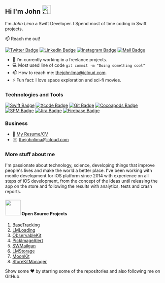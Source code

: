 ## Hi I'm John <img src="https://user-images.githubusercontent.com/1303154/88677602-1635ba80-d120-11ea-84d8-d263ba5fc3c0.gif" width="28px" alt="hi">

I'm *John Lima* a Swift Developer. I Spend most of time coding in Swift projects.

📫 Reach me out!

[![Twitter Badge](https://img.shields.io/badge/-@thejohnlima-1ca0f1?style=flat&labelColor=1ca0f1&logo=twitter&logoColor=white&link=https://twitter.com/thejohnlima)](https://twitter.com/thejohnlima)
[![Linkedin Badge](https://img.shields.io/badge/-thejohnlima-0e76a8?style=flat&labelColor=0e76a8&logo=linkedin&logoColor=white)](https://www.linkedin.com/in/thejohnlima/)
[![Instagram Badge](https://img.shields.io/badge/-@thejohnlima-e84393?style=flat&labelColor=e84393&logo=instagram&logoColor=white)](https://instagram.com/thejohnlima/)
[![Mail Badge](https://img.shields.io/badge/-thejohnlima-c0392b?style=flat&labelColor=c0392b&logo=gmail&logoColor=white)](mailto:thejohnlima@icloud.com)

- 🔭 I’m currently working in a freelance projects.
- 💻 Most used line of code `git commit -m "Doing something cool"`
- 📫 How to reach me: thejohnlima@icloud.com.
- ⚡ Fun fact: I love space exploration and sci-fi movies.

### Technologies and Tools

[![Swift Badge](https://img.shields.io/badge/-Swift-D84A26?style=for-the-badge&labelColor=black&logo=apple&logoColor=FFF)](https://developer.apple.com/swift/)
[![Xcode Badge](https://img.shields.io/badge/-Xcode-007acc?style=for-the-badge&labelColor=black&logo=apple&logoColor=FFF)](https://developer.apple.com/xcode/)
[![Git Badge](https://img.shields.io/badge/-Git-3C873A?style=for-the-badge&labelColor=black&logo=git&logoColor=3C873A)](https://git-scm.com)
[![Cocoapods Badge](https://img.shields.io/badge/-Pods-E03424?style=for-the-badge&labelColor=black&logo=cocoapods&logoColor=E03424)](https://cocoapods.org)
[![SPM Badge](https://img.shields.io/badge/-SPM-007acc?style=for-the-badge&labelColor=black&logo=apple&logoColor=FFF)](https://developer.apple.com/documentation/swift_packages)
[![Jira Badge](https://img.shields.io/badge/-Jira-1B46AC?style=for-the-badge&labelColor=black&logo=jira&logoColor=1B46AC)](https://www.atlassian.com/software/jira)
[![Firebase Badge](https://img.shields.io/badge/-Firebase-F7CD51?style=for-the-badge&labelColor=black&logo=firebase&logoColor=F7CD51)](https://firebase.google.com)

### Business

- 📎 [My Resume/CV](https://github.com/thejohnlima/Resume/blob/master/resume.pdf)
- ✉️ thejohnlima@icloud.com

### More stuff about me

I'm passionate about technology, science, developing things that improve people's lives and make the world a better place. I've been working with mobile development for iOS platform since 2014 with experience on all steps of iOS development, from the concept of the ideas until releasing the app on the store and following the results with analytics, tests and crash reports.

#### <img src="https://media.giphy.com/media/jrnlTtQdMwdpzXs1l7/giphy.gif" width="50"> Open Source Projects

1. [BaseTracking](https://github.com/thejohnlima/BaseTracking)
2. [LMLoading](https://github.com/thejohnlima/LMLoading)
3. [ObservableKit](https://github.com/thejohnlima/ObservableKit)
4. [PickImageAlert](https://github.com/thejohnlima/PickImageAlert)
5. [SWMailgun](https://github.com/thejohnlima/SWMailgun)
6. [LMStorage](https://github.com/thejohnlima/LMStorage)
7. [MoonKit](https://github.com/thejohnlima/MoonKit)
8. [StoreKitManager](https://gist.github.com/thejohnlima/7f4c8808ef27bebb90aac3fd9becba2b)

Show some ❤️ by starring some of the repositories and also following me on GitHub.
